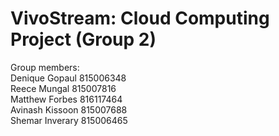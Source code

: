 # VivoStream: Cloud Computing Project (Group 2)

Group members: <br />
Denique Gopaul 	815006348 <br />
Reece Mungal	815007816 <br />
Matthew Forbes	816117464 <br />
Avinash Kissoon	815007688 <br />
Shemar Inverary	815006465 <br />

